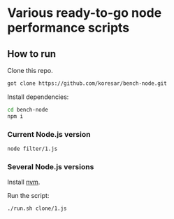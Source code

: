 # Various ready-to-go node performance scripts

## How to run

Clone this repo.
```sh
got clone https://github.com/koresar/bench-node.git
```
Install dependencies:
```sh
cd bench-node
npm i
```

### Current Node.js version

```sh
node filter/1.js
```

### Several Node.js versions

Install [nvm](https://github.com/creationix/nvm#install-script).

Run the script:
```sh
./run.sh clone/1.js
```
